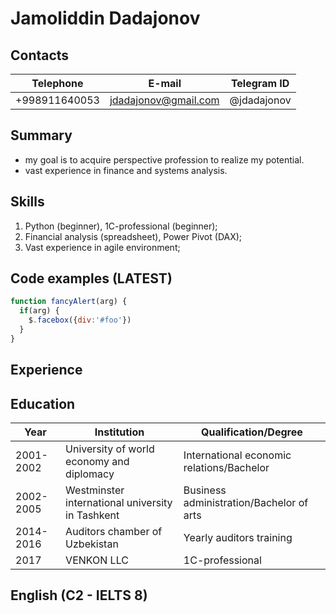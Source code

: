 # Jamoliddin Dadajonov

## Contacts
Telephone|E-mail|Telegram ID
---------|------|-----------
+998911640053|jdadajonov@gmail.com|@jdadajonov

## Summary
+ my goal is to acquire perspective profession to realize my potential.
+ vast experience in finance and systems analysis.


## Skills
1. Python (beginner), 1C-professional (beginner);
2. Financial analysis (spreadsheet), Power Pivot (DAX);
2. Vast experience in agile environment;

## Code examples (LATEST)
```javascript
function fancyAlert(arg) {
  if(arg) {
    $.facebox({div:'#foo'})
  }
}
```

## Experience

## Education
Year|Institution|Qualification/Degree
----|-----------|--------------------
2001-2002| University of world economy and diplomacy|International economic relations/Bachelor
2002-2005| Westminster international university in Tashkent| Business administration/Bachelor of arts
2014-2016| Auditors chamber of Uzbekistan| Yearly auditors training
2017|VENKON LLC| 1C-professional

## English (C2 - IELTS 8)